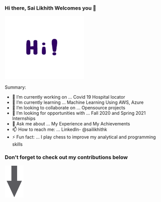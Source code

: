 ### Hi there, Sai Likhith Welcomes you 👋
<img src="https://github.com/sailikhithk/sailikhithk/blob/master/Hi.gif" width="250" height="200">

Summary:
- 🔭 I’m currently working on ... Covid 19 Hospital locator 
- 🌱 I’m currently learning ... Machine Learning Using AWS, Azure
- 👯 I’m looking to collaborate on ... Opensource projects
- 🤔 I’m looking for opportunities with ... Fall 2020 and Spring 2021 Internships
- 💬 Ask me about ... My Experience and My Achievements 
- 📫 How to reach me: ... LinkedIn- @sailikhithk
- ⚡ Fun fact: ... I play chess to improve my analytical and programming skills

### Don't forget to check out my contributions below
<img src="https://github.com/sailikhithk/sailikhithk/blob/master/images%20(1).png" width="60" height="100">

<!--
**sailikhithk/sailikhithk** is a ✨ _special_ ✨ repository because its `README.md` (this file) appears on your GitHub profile.

Here are some ideas to get you started:

- 🔭 I’m currently working on ...
- 🌱 I’m currently learning ...
- 👯 I’m looking to collaborate on ...
- 🤔 I’m looking for help with ...
- 💬 Ask me about ...
- 📫 How to reach me: ...
- 😄 Pronouns: ...
- ⚡ Fun fact: ...
-->
